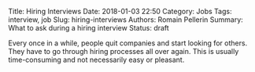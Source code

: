 Title: Hiring Interviews
Date: 2018-01-03 22:50
Category: Jobs
Tags: interview, job
Slug: hiring-interviews
Authors: Romain Pellerin
Summary: What to ask during a hiring interview
Status: draft

Every once in a while, people quit companies and start looking for others. They have to go through hiring processes all over again. This is usually time-consuming and not necessarily easy or pleasant. 
